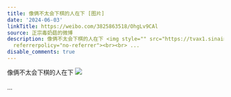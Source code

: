 ```yaml
---
title: 像俩不太会下棋的人在下 [图片]
date: '2024-06-03'
linkTitle: https://weibo.com/3825863518/OhgLv9CAl
source: 正宗毒奶菇的微博
description: 像俩不太会下棋的人在下 <img style="" src="https://tvax1.sinaimg.cn/large/e40a0b5egy1hqc2d8zjyzj20mk0mj18c.jpg"
  referrerpolicy="no-referrer"><br><br> ...
disable_comments: true
---
```

像俩不太会下棋的人在下 <img style="" src="https://tvax1.sinaimg.cn/large/e40a0b5egy1hqc2d8zjyzj20mk0mj18c.jpg" referrerpolicy="no-referrer"><br><br> ...
